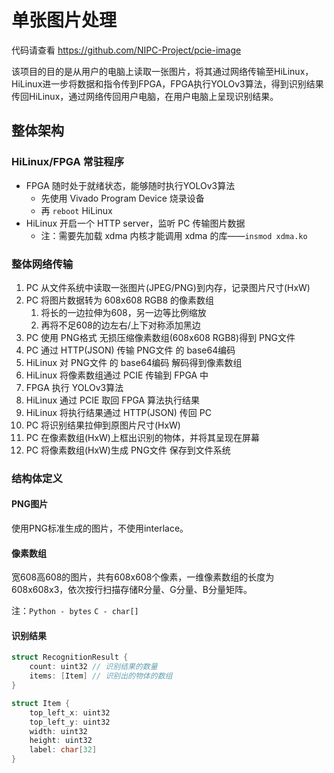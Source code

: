 # 单张图片处理

代码请查看 <https://github.com/NIPC-Project/pcie-image>

该项目的目的是从用户的电脑上读取一张图片，将其通过网络传输至HiLinux，HiLinux进一步将数据和指令传到FPGA，FPGA执行YOLOv3算法，得到识别结果传回HiLinux，通过网络传回用户电脑，在用户电脑上呈现识别结果。

## 整体架构

### HiLinux/FPGA 常驻程序

- FPGA 随时处于就绪状态，能够随时执行YOLOv3算法
    - 先使用 Vivado Program Device 烧录设备
    - 再 `reboot` HiLinux
- HiLinux 开启一个 HTTP server，监听 PC 传输图片数据
    - 注：需要先加载 xdma 内核才能调用 xdma 的库——`insmod xdma.ko`

### 整体网络传输

1. PC 从文件系统中读取一张图片(JPEG/PNG)到内存，记录图片尺寸(HxW)
2. PC 将图片数据转为 608x608 RGB8 的像素数组
    1. 将长的一边拉伸为608，另一边等比例缩放
    2. 再将不足608的边左右/上下对称添加黑边
3. PC 使用 PNG格式 无损压缩像素数组(608x608 RGB8)得到 PNG文件
4. PC 通过 HTTP(JSON) 传输 PNG文件 的 base64编码
5. HiLinux 对 PNG文件 的 base64编码 解码得到像素数组
6. HiLinux 将像素数组通过 PCIE 传输到 FPGA 中
7. FPGA 执行 YOLOv3算法
8. HiLinux 通过 PCIE 取回 FPGA 算法执行结果
9. HiLinux 将执行结果通过 HTTP(JSON) 传回 PC
10. PC 将识别结果拉伸到原图片尺寸(HxW)
11. PC 在像素数组(HxW)上框出识别的物体，并将其呈现在屏幕
12. PC 将像素数组(HxW)生成 PNG文件 保存到文件系统

### 结构体定义

#### PNG图片

使用PNG标准生成的图片，不使用interlace。

#### 像素数组

宽608高608的图片，共有608x608个像素，一维像素数组的长度为608x608x3，依次按行扫描存储R分量、G分量、B分量矩阵。

注：`Python - bytes` `C - char[]`

#### 识别结果

```c
struct RecognitionResult {
    count: uint32 // 识别结果的数量
    items: [Item] // 识别出的物体的数组
}

struct Item {
    top_left_x: uint32
    top_left_y: uint32
    width: uint32
    height: uint32
    label: char[32]
}
```

